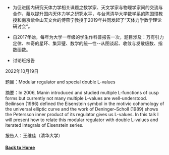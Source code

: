 * 为促进国内研究天体力学相关课题之数学家、天文学家与物理学家间的交流与合作，藉以提升国内天体力学之研究水平，与台湾清华大学数学系的陈国璋教授和南京紫金山天文台的傅燕宁教授于2019年共同发起了“天体力学数学理论研讨会”。

* 自2017年始，每年为大学一年级的学生作科普报告一次，题目涉及：万有引力定律、神奇的星环、集异璧、数学的统一性--从图谈起、收敛与发散级数、指数函数。

* 讨论班报告

2022年10月19日

题目：Modular regulator and special double L-values

摘要：In 2006, Manin introduced and studied multiple L-functions of cusp forms but currently not many multiple L-values are well-understood. Beilinson (1986) defined the Eisenstein symbol in the motivic cohomology of the universal elliptic curve and the work of Deninger–Scholl (1989) shows the Petersson inner product of its regulator gives us L-values. In this talk I will present how to relate this modular regulator with double L-values and iterated integrals of Eisenstein series.

报告人：王维佳（清华大学）






#### [Back to Home](https://shanzhong-sun.github.io/ShanzhongSUN/)
